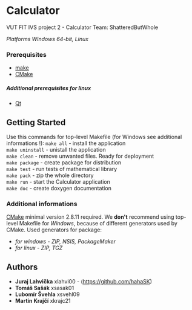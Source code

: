 ﻿# Calculator
VUT FIT IVS project 2 - Calculator
Team: ShatteredButWhole

*Platforms Windows 64-bit, Linux*

### Prerequisites
* [make](https://www.gnu.org/software/make/)
* [CMake](https://cmake.org/)
##### _Additional prerequisites for linux_
* [Qt](http://doc.qt.io/qt-5/linux.html)

## Getting Started
Use this commands for top-level Makefile (for Windows see additional informations !):
```make all``` - install the application <br />
```make uninstall``` - unistall the application <br />
```make clean``` - remove unwanted files. Ready for deployment <br />
```make package``` - create package for distribution <br />
```make test``` - run tests of mathematical library <br />
```make pack``` - zip the whole directory  
```make run``` - start the Calculator application <br />
```make doc``` - create doxygen documentation

### Additional informations
[CMake](https://cmake.org/) minimal version 2.8.11 required.
We **don't** recommend using top-level Makefile for _Windows_, because of different generators used by CMake.
Used generators for package:
* _for windows_ - *ZIP, NSIS, PackageMaker* 
* _for linux_ -   *ZIP, TGZ*

## Authors
* **Juraj Lahvička** 	xlahvi00 - (https://github.com/hahaSK)
* **Tomáš Sašák** 	xsasak01
* **Lubomír Švehla** 	xsvehl09
* **Martin Krajčí** 	xkrajc21
	
 
